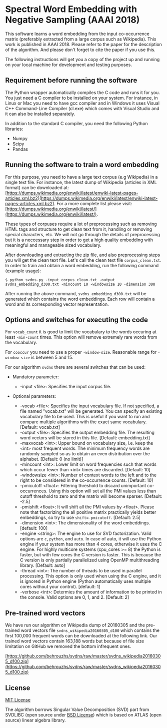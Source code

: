# Spectral Word Embedding with Negative Sampling (AAAI 2018)

This software learns a word embedding from the input co-occurrence matrix (preferably extracted from a large corpus such as Wikipedia). This work is published in AAAI 2018. Please refer to the paper for the description of the algorithm. And please don't forget to cite the paper if you use this.

The following instructions will get you a copy of the project up and running on your local machine for development and testing purposes.

## Requirement before running the software

The Python wrapper automatically compiles the C code and runs it for you. You just need a C compiler to be installed on your system. For instance, in Linux or Mac you need to have gcc compiler and in Windows it uses Visual C++ Command-Line Compiler (cl.exe) which comes with Visual Studio and it can also be installed separately.

In addition to the standard C compiler, you need the following Python libraries:
* Numpy
* Scipy
* Pandas

## Running the software to train a word embedding

For this purpose, you need to have a large text corpus (e.g Wikipedia) in a single text file. For instance, the latest dump of Wikipedia (articles in XML format) can be downloaded at: [https://dumps.wikimedia.org/enwiki/latest/enwiki-latest-pages-articles.xml.bz2](https://dumps.wikimedia.org/enwiki/latest/enwiki-latest-pages-articles.xml.bz2). For a more complete list please visit: [https://dumps.wikimedia.org/enwiki/latest/](https://dumps.wikimedia.org/enwiki/latest/).

These types of corpuses require a lot of preprocessing such as removing HTML tags and structure to get clean text from it, handling or removing special characters, etc. We will not go through the details of preprocessing but it is a neccessary step in order to get a high quality embedding with meaningful and manageable sized vocabulary.

After downloading and extracting the zip file, and also preprocessing steps you will get the clean text file. Let's call the clean text file `corpus_clean.txt`. In order to train and obtain a word embedding, run the following command (example usage):

```
$ python svdns.py -input corpus_clean.txt -output svdns_embedding_d300.txt -mincount 10 -windowsize 10 -dimension 300
```

After running the above command, `svdns_embedding_d300.txt` will be generated which contains the word embeddings. Each row will contain a word and its corresponding vector representation.

## Options and switches for executing the code

For `vocab_count` it is good to limit the vocabulary to the words occuring at least `-min-count` times. This option will remove extremely rare words from the vocabulary.

For `cooccur` you need to use a proper `-window-size`. Reasonable range for `-window-size` is between 5 and 15.

For our algorithm `svdns` there are several switches that can be used:

* Mandatory parameter:
  * -input \<file\>: Specifies the input corpus file.

* Optional parameters:
  * -vocab \<file\>: Specifies the input vocabulary file. If not specified, a file named "vocab.txt" will be generated. You can specify an existing vocabulary file to be used. This is useful if you want to run and compare multiple algorithms with the exact same vocabulary. \[Default: vocab.txt\]
  * -output \<file\>: Specifies the output embedding file. The resulting word vectors will be stored in this file. \[Default: embedding.txt\]
  * -maxvocab \<int\>: Upper bound on vocabulary size, i.e. keep the \<int\> most frequent words. The minimum frequency words are randomly sampled so as to obtain an even distribution over the alphabet. \[Default: 0 (no limit)\]
  * -mincount \<int\>: Lower limit on word frequencies such that words which occur fewer than \<int\> times are discarded. \[Default: 10\]
  * -windowsize \<int\>: Number of context words to the left and to the right to be considered in the co-occurrence counts. \[Default: 10\]
  * -pmicutoff \<float\>: Filtering threshold to discard unimportant co-occurrences. Using this option will set all the PMI values less than cutoff threshold to zero and the matrix will become sparser. \[Default: -2.5\]
  * -pmishift \<float\>: It will shift all the PMI values by \<float\>. Please note that factorizing the all positive matrix practically yields better embeddings, so try to use `shift=-pmicutoff`. \[Default: 2.5\]
  * -dimension \<int\>: The dimensionality of the word embeddings. \[default: 100\]
  * -engine \<string\>: The engine to use for SVD factorization. Valid options are `c`, `python`, and `auto`. In case of auto, it will use the Python engine if your system has more than 4 cores, otherwise it uses the C engine. For highly multicore systems (cpu_cores >= 8) the Python is faster, but with few cores the C version is faster. This is because the C version is only partially parallelized using OpenMP multithreading library. \[Default: auto\]
  * -thread \<int\>: The number of threads to be used in parallel processing. This option is only used when using the C engine, and it is ignored in Python engine (Python automatically uses multiple cores without your control). \[default: 1\]
  * -verbose \<int\>: Determies the amount of information to be printed in the console. Valid options are 0, 1, and 2. \[Default: 2\]

## Pre-trained word vectors

We have run our algorithm on Wikipedia dump of 20160305 and the pre-trained word vectors file `svdns_wikipedia20160305_d100` which contains the first 100,000 frequent words can be downloaded at the following link. Our trained word vectors contain 163,188 words but because of file size limitation on GitHub we removed the bottom infrequent ones.

[https://github.com/behrouzhs/svdns/raw/master/svdns_wikipedia20160305_d100.zip](https://github.com/behrouzhs/svdns/raw/master/svdns_wikipedia20160305_d100.zip)

## License

[MIT License](https://opensource.org/licenses/MIT)

The algorithm borrows Singular Value Decomposition (SVD) part from SVDLIBC (open source under [BSD License](https://tedlab.mit.edu/~dr/SVDLIBC/license.html)) which is based on ATLAS (open source) linear algebra library.

